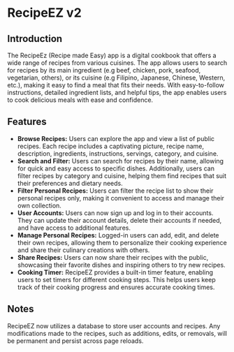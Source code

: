 # RecipeEZ v2

## Introduction

The RecipeEz (Recipe made Easy) app is a digital cookbook that offers a wide range of recipes from various cuisines. The app allows users to search for recipes by its main ingredient (e.g beef, chicken, pork, seafood, vegetarian, others), or its cuisine (e.g Filipino, Japanese, Chinese, Western, etc.), making it easy to find a meal that fits their needs. With easy-to-follow instructions, detailed ingredient lists, and helpful tips, the app enables users to cook delicious meals with ease and confidence.

## Features

- **Browse Recipes:** Users can explore the app and view a list of public recipes. Each recipe includes a captivating picture, recipe name, description, ingredients, instructions, servings, category, and cuisine.
- **Search and Filter:** Users can search for recipes by their name, allowing for quick and easy access to specific dishes. Additionally, users can filter recipes by category and cuisine, helping them find recipes that suit their preferences and dietary needs.
- **Filter Personal Recipes:** Users can filter the recipe list to show their personal recipes only, making it convenient to access and manage their own collection.
- **User Accounts:** Users can now sign up and log in to their accounts. They can update their account details, delete their accounts if needed, and have access to additional features.
- **Manage Personal Recipes:** Logged-in users can add, edit, and delete their own recipes, allowing them to personalize their cooking experience and share their culinary creations with others.
- **Share Recipes:** Users can now share their recipes with the public, showcasing their favorite dishes and inspiring others to try new recipes.
- **Cooking Timer:** RecipeEZ provides a built-in timer feature, enabling users to set timers for different cooking steps. This helps users keep track of their cooking progress and ensures accurate cooking times.

## Notes

RecipeEZ now utilizes a database to store user accounts and recipes. Any modifications made to the recipes, such as additions, edits, or removals, will be permanent and persist across page reloads.
